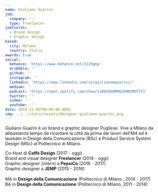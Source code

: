 ```yaml
---
name: Giuliano Guarini
job:
  company: '-'
  type: Freelancer
jobFields:
  - Brand design
  - Graphic design
based:
  city: Milano
  country: Italia
awards: true
social:
  behance: 'https://www.behance.net/2129gmg'
  dribbble: ''
  github: ''
  instagram: ''
  linkedin: 'https://www.linkedin.com/in/giulianomguarini/'
  medium: ''
  podcast: 'https://open.spotify.com/show/2xBIU3k8M9QxEMKXMOfIY2'
  twitter: ''
  vimeo: ''
  youtube: ''
date: 2019-11-06T00:00:00.000Z
img: ../../static/assets/designer-giuliano-guarini.png
---
```


Giuliano Guarini è un brand e graphic designer Pugliese. Vive a Milano da abbastanza tempo da ricordare la città da prima dei lavori dell’M4 ed è laureato in Design della Comunicazione (BSc) e Product Service System Design (MSc) al Politecnico di Milano.

Co-Host di **Caffè Design** (2017 - oggi)  
Brand and visual designer **Freelancer** (2014 - oggi)  
Graphic designer (intern) a **PepsiCo** (2016 - 2017)  
Graphic designer a **JEMP** (2015 - 2016)<br><br>
MA in **Design della Comunicazione** (Politecnico di Milano , 2014 - 2017)  
BA in **Design della Comunicazione** (Politecnico di Milano, 2011 - 2014)
